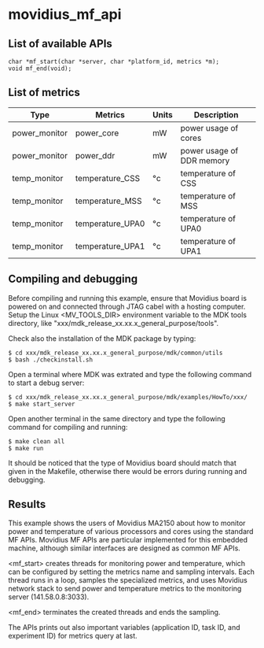 # movidius_mf_api

## List of available APIs

```
char *mf_start(char *server, char *platform_id, metrics *m);
void mf_end(void);
```

## List of metrics

| Type            | Metrics          | Units  | Description   |
|---------------- |----------------  |------  |-------------- |
| power_monitor   | power_core       | mW     | power usage of cores |
| power_monitor   | power_ddr        | mW     | power usage of DDR memory |
| temp_monitor    | temperature_CSS  | °c     | temperature of CSS  |
| temp_monitor    | temperature_MSS  | °c     | temperature of MSS  |
| temp_monitor    | temperature_UPA0 | °c     | temperature of UPA0 |
| temp_monitor    | temperature_UPA1 | °c     | temperature of UPA1 |


## Compiling and debugging 

Before compiling and running this example, ensure that Movidius board is powered on and connected through JTAG cabel with a hosting computer. Setup the Linux <MV_TOOLS_DIR> environment variable to the MDK tools directory, like "xxx/mdk_release_xx.xx.x_general_purpose/tools".

Check also the installation of the MDK package by typing:
```
$ cd xxx/mdk_release_xx.xx.x_general_purpose/mdk/common/utils
$ bash ./checkinstall.sh
```

Open a terminal where MDK was extrated and type the following command to start a debug server:
```
$ cd xxx/mdk_release_xx.xx.x_general_purpose/mdk/examples/HowTo/xxx/
$ make start_server
```

Open another terminal in the same directory and type the following command for compiling and running:
```
$ make clean all
$ make run
```

It should be noticed that the type of Movidius board should match that given in the Makefile, otherwise there would be errors during running and debugging.


## Results

This example shows the users of Movidius MA2150 about how to monitor power and temperature of various processors and cores using the standard MF APIs. Movidius MF APIs are particular implemented for this embedded machine, although similar interfaces are designed as common MF APIs. 

<mf_start> creates threads for monitoring power and temperature, which can be configured by setting the metrics name and sampling intervals. Each thread runs in a loop, samples the specialized metrics, and uses Movidius network stack to send power and temperature metrics to the monitoring server (141.58.0.8:3033).

<mf_end> terminates the created threads and ends the sampling.

The APIs prints out also important variables (application ID, task ID, and experiment ID) for metrics query at last.